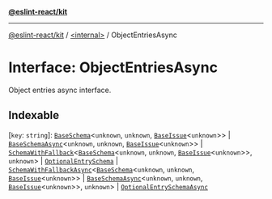 [**@eslint-react/kit**](../../README.md)

***

[@eslint-react/kit](../../README.md) / [\<internal\>](../README.md) / ObjectEntriesAsync

# Interface: ObjectEntriesAsync

Object entries async interface.

## Indexable

\[`key`: `string`\]: [`BaseSchema`](BaseSchema.md)\<`unknown`, `unknown`, [`BaseIssue`](BaseIssue.md)\<`unknown`\>\> \| [`BaseSchemaAsync`](BaseSchemaAsync.md)\<`unknown`, `unknown`, [`BaseIssue`](BaseIssue.md)\<`unknown`\>\> \| [`SchemaWithFallback`](../type-aliases/SchemaWithFallback.md)\<[`BaseSchema`](BaseSchema.md)\<`unknown`, `unknown`, [`BaseIssue`](BaseIssue.md)\<`unknown`\>\>, `unknown`\> \| [`OptionalEntrySchema`](../type-aliases/OptionalEntrySchema.md) \| [`SchemaWithFallbackAsync`](../type-aliases/SchemaWithFallbackAsync.md)\<[`BaseSchema`](BaseSchema.md)\<`unknown`, `unknown`, [`BaseIssue`](BaseIssue.md)\<`unknown`\>\> \| [`BaseSchemaAsync`](BaseSchemaAsync.md)\<`unknown`, `unknown`, [`BaseIssue`](BaseIssue.md)\<`unknown`\>\>, `unknown`\> \| [`OptionalEntrySchemaAsync`](../type-aliases/OptionalEntrySchemaAsync.md)
